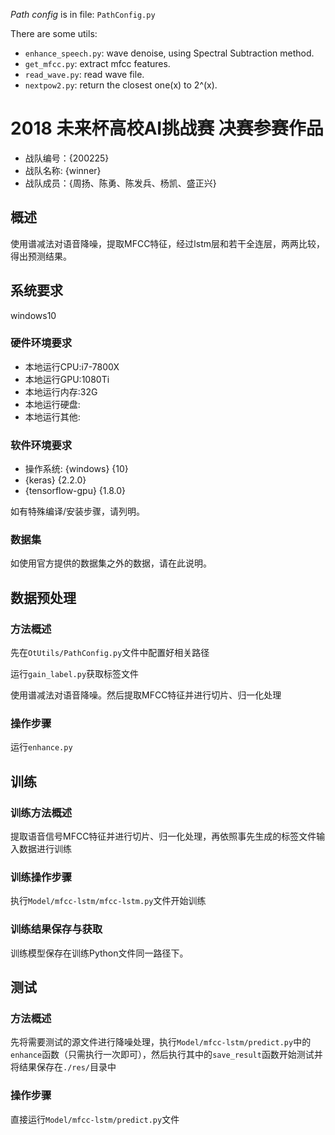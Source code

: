 *Path config* is in file: `PathConfig.py`

There are some utils:
- `enhance_speech.py`: wave denoise, using Spectral Subtraction method.
- `get_mfcc.py`: extract mfcc features.
- `read_wave.py`: read wave file.
- `nextpow2.py`: return the closest one(x) to 2^(x).


# 2018 未来杯高校AI挑战赛 决赛参赛作品

* 战队编号：{200225}
* 战队名称: {winner}
* 战队成员：{周扬、陈勇、陈发兵、杨凯、盛正兴}

## 概述

使用谱减法对语音降噪，提取MFCC特征，经过lstm层和若干全连层，两两比较，得出预测结果。

## 系统要求

windows10

### 硬件环境要求

* 本地运行CPU:i7-7800X
* 本地运行GPU:1080Ti
* 本地运行内存:32G
* 本地运行硬盘:
* 本地运行其他:

### 软件环境要求

* 操作系统: {windows} {10}
* {keras} {2.2.0}
* {tensorflow-gpu} {1.8.0}

如有特殊编译/安装步骤，请列明。

### 数据集

如使用官方提供的数据集之外的数据，请在此说明。

## 数据预处理

### 方法概述

先在`OtUtils/PathConfig.py`文件中配置好相关路径

运行`gain_label.py`获取标签文件

使用谱减法对语音降噪。然后提取MFCC特征并进行切片、归一化处理

### 操作步骤

运行`enhance.py`

## 训练

### 训练方法概述

提取语音信号MFCC特征并进行切片、归一化处理，再依照事先生成的标签文件输入数据进行训练

### 训练操作步骤

执行`Model/mfcc-lstm/mfcc-lstm.py`文件开始训练

### 训练结果保存与获取

训练模型保存在训练Python文件同一路径下。

## 测试

### 方法概述

先将需要测试的源文件进行降噪处理，执行`Model/mfcc-lstm/predict.py`中的`enhance`函数（只需执行一次即可），然后执行其中的`save_result`函数开始测试并将结果保存在`./res/`目录中

### 操作步骤

直接运行`Model/mfcc-lstm/predict.py`文件
